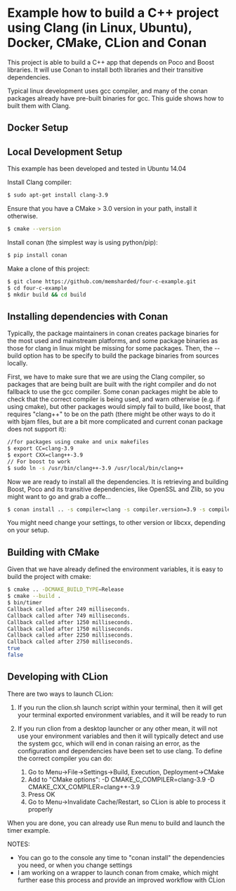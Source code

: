 # Example how to build a C++ project using Clang (in Linux, Ubuntu), Docker, CMake, CLion and Conan

This project is able to build a C++ app that depends on Poco and Boost libraries.
It will use Conan to install both libraries and their transitive dependencies.

Typical linux development uses gcc compiler, and many of the conan packages already have pre-built binaries
for gcc. This guide shows how to built them with Clang.

## Docker Setup



## Local Development Setup 

This example has been developed and tested in Ubuntu 14.04

Install Clang compiler:

```bash
$ sudo apt-get install clang-3.9
```

Ensure that you have a CMake > 3.0 version in your path, install it otherwise.

```bash
$ cmake --version
```

Install conan (the simplest way is using python/pip):

```bash
$ pip install conan
```

Make a clone of this project:

```bash
$ git clone https://github.com/memsharded/four-c-example.git
$ cd four-c-example
$ mkdir build && cd build
```

## Installing dependencies with Conan

Typically, the package maintainers in conan creates package binaries for the most used and mainstream platforms, and some package binaries as those for clang in linux might be missing for some packages. Then, the --build option has to be specify to build the package binaries from sources locally.

First, we have to make sure that we are using the Clang compiler, so packages that are being built are built with the right compiler and do not fallback to use the gcc compiler. Some conan packages might be able to check that the correct compiler is being used, and warn otherwise (e.g. if using cmake), but other packages would simply fail to build, like boost, that requires "clang++" to be on the path (there might be other ways to do it with bjam files, but are a bit more complicated and current conan package does not support it):

```bash
//for packages using cmake and unix makefiles
$ export CC=clang-3.9
$ export CXX=clang++-3.9
// For boost to work
$ sudo ln -s /usr/bin/clang++-3.9 /usr/local/bin/clang++
```

Now we are ready to install all the dependencies. It is retrieving and building Boost, Poco and its
transitive dependencies, like OpenSSL and Zlib, so you might want to go and grab a coffe...

```bash
$ conan install .. -s compiler=clang -s compiler.version=3.9 -s compiler.libcxx=libstdc++ --build
```

You might need change your settings, to other version or libcxx, depending on your setup.

## Building with CMake

Given that we have already defined the environment variables, it is easy to build the project with cmake:

```bash
$ cmake .. -DCMAKE_BUILD_TYPE=Release
$ cmake --build .
$ bin/timer
Callback called after 249 milliseconds.
Callback called after 749 milliseconds.
Callback called after 1250 milliseconds.
Callback called after 1750 milliseconds.
Callback called after 2250 milliseconds.
Callback called after 2750 milliseconds.
true
false
```

## Developing with CLion

There are two ways to launch CLion:
1. If you run the clion.sh launch script within your terminal, then it will get your terminal exported
environment variables, and it will be ready to run

2. If you run clion from a desktop launcher or any other mean, it will not use your environment variables
and then it will typically detect and use the system gcc, which will end in conan raising an error, as the
configuration and dependencies have been set to use clang. To define the correct compiler you can do:
    1. Go to Menu->File->Settings->Build, Execution, Deployment->CMake
    2. Add to "CMake options": -D CMAKE_C_COMPILER=clang-3.9 -D CMAKE_CXX_COMPILER=clang++-3.9
    3. Press OK
    4. Go to Menu->Invalidate Cache/Restart, so CLion is able to process it properly


When you are done, you can already use Run menu to build and launch the timer example.


NOTES:

- You can go to the console any time to "conan install" the dependencies you need, or when you change settings
- I am working on a wrapper to launch conan from cmake, which might further ease this process and provide an
improved workflow with CLion
